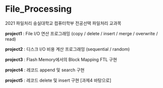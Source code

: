 # File_Processing
2021 파일처리
숭실대학교 컴퓨터학부 전공선택 파일처리 교과목

**project1** : File I/O 연산 프로그래밍 (copy / delete / insert / merge / overwrite / read)

**project2** : 디스크 I/O 비용 계산 프로그래밍 (sequential / random) 

**project3** : Flash Memory에서의 Block Mapping FTL 구현

**project4** : 레코드 append 및 search 구현 

**project5** : 레코드 delete 및 insert 구현 [과제4 바탕으로]
